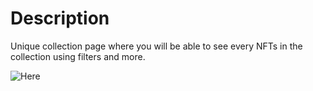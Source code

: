 # Description

Unique collection page where you will be able to see every NFTs in the collection using filters and more.

![Here](https://i.imgur.com/HmuvLIu.png)
